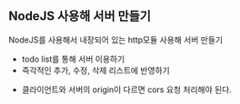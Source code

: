 ## NodeJS 사용해 서버 만들기

NodeJS를 사용해서 내장되어 있는 http모듈 사용해 서버 만들기

- todo list를 통해 서버 이용하기
- 즉각적인 추가, 수정, 삭제 리스트에 반영하기

* 클라이언트와 서버의 origin이 다르면 cors 요청 처리해야 된다.
